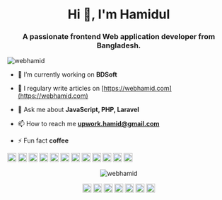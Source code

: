 <h1 align="center">Hi 👋, I'm Hamidul</h1>
<h3 align="center">A passionate frontend Web application developer from Bangladesh.</h3>

<p align="left"> <img src="https://komarev.com/ghpvc/?username=webhamid" alt="webhamid" /> </p>

- 🔭 I’m currently working on **BDSoft**

- 📝 I regulary write articles on [https://webhamid.com](https://webhamid.com)

- 💬 Ask me about **JavaScript, PHP, Laravel**

- 📫 How to reach me **upwork.hamid@gmail.com**

- ⚡ Fun fact **coffee**

<p align="left"><img src="https://devicons.github.io/devicon/devicon.git/icons/vuejs/vuejs-original-wordmark.svg" alt="vuejs" width="20" height="20"/> <img src="https://devicons.github.io/devicon/devicon.git/icons/bootstrap/bootstrap-plain.svg" alt="bootstrap" width="20" height="20"/> <img src="https://devicons.github.io/devicon/devicon.git/icons/css3/css3-original-wordmark.svg" alt="css3" width="20" height="20"/> <img src="https://devicons.github.io/devicon/devicon.git/icons/docker/docker-original-wordmark.svg" alt="docker" width="20" height="20"/> <img src="https://devicons.github.io/devicon/devicon.git/icons/javascript/javascript-original.svg" alt="javascript" width="20" height="20"/> <img src="https://devicons.github.io/devicon/devicon.git/icons/laravel/laravel-plain-wordmark.svg" alt="laravel" width="20" height="20"/> <img src="https://devicons.github.io/devicon/devicon.git/icons/mysql/mysql-original-wordmark.svg" alt="mysql" width="20" height="20"/> <img src="https://devicons.github.io/devicon/devicon.git/icons/php/php-original.svg" alt="php" width="20" height="20"/> <img src="https://devicons.github.io/devicon/devicon.git/icons/sass/sass-original.svg" alt="sass" width="20" height="20"/> <img src="https://devicons.github.io/devicon/devicon.git/icons/nodejs/nodejs-original-wordmark.svg" alt="nodejs" width="20" height="20"/> <img src="https://devicons.github.io/devicon/devicon.git/icons/linux/linux-original.svg" alt="linux" width="20" height="20"/> <img src="https://cdn.jsdelivr.net/npm/simple-icons@3.1.0/icons/flutter.svg" alt="flutter" width="20" height="20"/></p><p align="center"> <img src="https://github-readme-stats.vercel.app/api?username=webhamid&show_icons=true" alt="webhamid" /> </p>

<p align="center">
<a href="https://codepen.io/webhamid" target="blank"><img align="center" src="https://cdn.jsdelivr.net/npm/simple-icons@3.0.1/icons/codepen.svg" alt="webhamid" height="20" width="20" /></a>
<a href="https://twitter.com/webhamidul" target="blank"><img align="center" src="https://cdn.jsdelivr.net/npm/simple-icons@3.0.1/icons/twitter.svg" alt="webhamidul" height="20" width="20" /></a>
<a href="https://linkedin.com/in/webhamidul" target="blank"><img align="center" src="https://cdn.jsdelivr.net/npm/simple-icons@3.0.1/icons/linkedin.svg" alt="webhamidul" height="20" width="20" /></a>
<a href="https://fb.com/webhamidul" target="blank"><img align="center" src="https://cdn.jsdelivr.net/npm/simple-icons@3.0.1/icons/facebook.svg" alt="webhamidul" height="20" width="20" /></a>
<a href="https://instagram.com/webhamid" target="blank"><img align="center" src="https://cdn.jsdelivr.net/npm/simple-icons@3.0.1/icons/instagram.svg" alt="webhamid" height="20" width="20" /></a>
<a href="https://dribbble.com/webhamid" target="blank"><img align="center" src="https://cdn.jsdelivr.net/npm/simple-icons@3.0.1/icons/dribbble.svg" alt="webhamid" height="20" width="20" /></a>
<a href="https://www.behance.net/webhamid" target="blank"><img align="center" src="https://cdn.jsdelivr.net/npm/simple-icons@3.0.1/icons/behance.svg" alt="webhamid" height="20" width="20" /></a>
</p>
